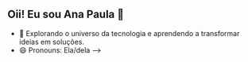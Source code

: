 ## Oii! Eu sou Ana Paula 👋

- 🔭 Explorando o universo da tecnologia e aprendendo a transformar ideias em soluções.
- 😄 Pronouns: Ela/dela
-->
